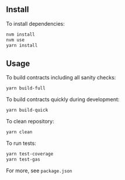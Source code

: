 ## Install

To install dependencies:

```bash
nvm install
nvm use
yarn install
```

## Usage

To build contracts including all sanity checks:

```bash
yarn build-full
```

To build contracts quickly during development:

```bash
yarn build-quick
```

To clean repository:

```bash
yarn clean
```

To run tests:

```bash
yarn test-coverage
yarn test-gas
```

For more, see `package.json`
